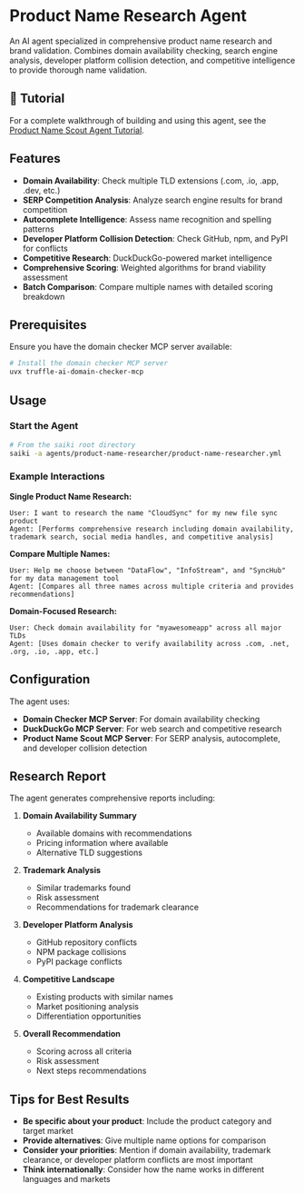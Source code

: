 # Product Name Research Agent

An AI agent specialized in comprehensive product name research and brand validation. Combines domain availability checking, search engine analysis, developer platform collision detection, and competitive intelligence to provide thorough name validation.

## 📖 Tutorial

For a complete walkthrough of building and using this agent, see the [Product Name Scout Agent Tutorial](../../docs/docs/tutorials/product-name-scout-agent.md).

## Features

- **Domain Availability**: Check multiple TLD extensions (.com, .io, .app, .dev, etc.)
- **SERP Competition Analysis**: Analyze search engine results for brand competition
- **Autocomplete Intelligence**: Assess name recognition and spelling patterns
- **Developer Platform Collision Detection**: Check GitHub, npm, and PyPI for conflicts
- **Competitive Research**: DuckDuckGo-powered market intelligence
- **Comprehensive Scoring**: Weighted algorithms for brand viability assessment
- **Batch Comparison**: Compare multiple names with detailed scoring breakdown

## Prerequisites

Ensure you have the domain checker MCP server available:

```bash
# Install the domain checker MCP server
uvx truffle-ai-domain-checker-mcp
```

## Usage

### Start the Agent

```bash
# From the saiki root directory
saiki -a agents/product-name-researcher/product-name-researcher.yml
```

### Example Interactions

**Single Product Name Research:**
```
User: I want to research the name "CloudSync" for my new file sync product
Agent: [Performs comprehensive research including domain availability, trademark search, social media handles, and competitive analysis]
```

**Compare Multiple Names:**
```
User: Help me choose between "DataFlow", "InfoStream", and "SyncHub" for my data management tool
Agent: [Compares all three names across multiple criteria and provides recommendations]
```

**Domain-Focused Research:**
```
User: Check domain availability for "myawesomeapp" across all major TLDs
Agent: [Uses domain checker to verify availability across .com, .net, .org, .io, .app, etc.]
```

## Configuration

The agent uses:
- **Domain Checker MCP Server**: For domain availability checking
- **DuckDuckGo MCP Server**: For web search and competitive research
- **Product Name Scout MCP Server**: For SERP analysis, autocomplete, and developer collision detection

## Research Report

The agent generates comprehensive reports including:

1. **Domain Availability Summary**
   - Available domains with recommendations
   - Pricing information where available
   - Alternative TLD suggestions

2. **Trademark Analysis**
   - Similar trademarks found
   - Risk assessment
   - Recommendations for trademark clearance

3. **Developer Platform Analysis**
   - GitHub repository conflicts
   - NPM package collisions
   - PyPI package conflicts

4. **Competitive Landscape**
   - Existing products with similar names
   - Market positioning analysis
   - Differentiation opportunities

5. **Overall Recommendation**
   - Scoring across all criteria
   - Risk assessment
   - Next steps recommendations

## Tips for Best Results

- **Be specific about your product**: Include the product category and target market
- **Provide alternatives**: Give multiple name options for comparison
- **Consider your priorities**: Mention if domain availability, trademark clearance, or developer platform conflicts are most important
- **Think internationally**: Consider how the name works in different languages and markets